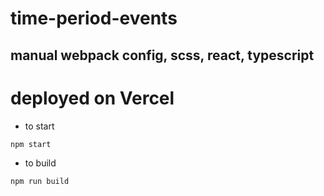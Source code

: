 # time-period-events

## manual webpack config, scss, react, typescript
# deployed on Vercel

- to start
```bash
npm start
```
- to build
```bash
npm run build
```
